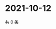 # 2021-10-12

共 0 条

<!-- BEGIN WEIBO -->
<!-- 最后更新时间 Tue Oct 12 2021 20:01:31 GMT+0800 (China Standard Time) -->

<!-- END WEIBO -->
